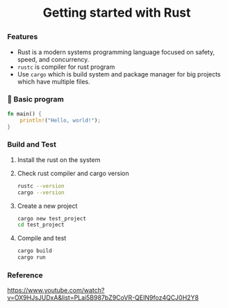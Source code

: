<h1 style="text-align:center;">  Getting started with Rust </p>

### Features
* Rust is a modern systems programming language focused on safety, speed, and concurrency.
* `rustc` is compiler for rust program
* Use `cargo` which is build system and package manager for big projects which have multiple files.

### 🦀 Basic program
```rust
fn main() {
    println!("Hello, world!");
}
```

### Build and Test
1. Install the rust on the system

2. Check rust compiler and cargo version
   ```sh
   rustc --version
   cargo --version
   ```

3. Create a new project
   ```sh
   cargo new test_project
   cd test_project
   ```

4. Compile and test
   ```sh
   cargo build
   cargo run
   ```

### Reference
https://www.youtube.com/watch?v=OX9HJsJUDxA&list=PLai5B987bZ9CoVR-QEIN9foz4QCJ0H2Y8